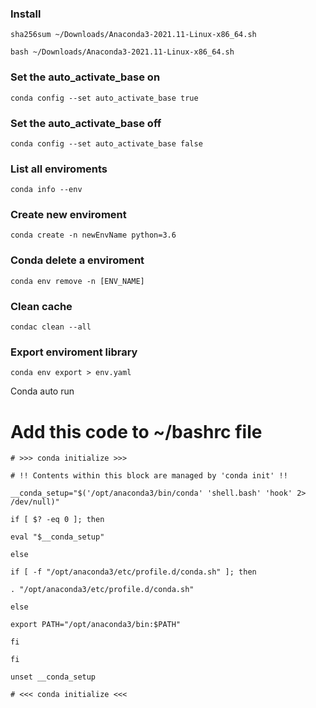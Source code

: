 ### Install

```console
sha256sum ~/Downloads/Anaconda3-2021.11-Linux-x86_64.sh
```

```console
bash ~/Downloads/Anaconda3-2021.11-Linux-x86_64.sh
```

### Set the auto_activate_base on

```console
conda config --set auto_activate_base true
```

### Set the auto_activate_base off

```console
conda config --set auto_activate_base false
```

### List all enviroments

```console
conda info --env
```

### Create new enviroment

```console
conda create -n newEnvName python=3.6
```

### Conda delete a enviroment

```console
conda env remove -n [ENV_NAME]
```

### Clean cache

```console
condac clean --all
```

### Export enviroment library

```console
conda env export > env.yaml
```


Conda auto run

# Add this code to ~/bashrc file

`# >>> conda initialize >>>`

`# !! Contents within this block are managed by 'conda init' !!`

`__conda_setup="$('/opt/anaconda3/bin/conda' 'shell.bash' 'hook' 2> /dev/null)"`

`if [ $? -eq 0 ]; then`

`eval "$__conda_setup"`

`else`

`if [ -f "/opt/anaconda3/etc/profile.d/conda.sh" ]; then`

`. "/opt/anaconda3/etc/profile.d/conda.sh"`

`else`

`export PATH="/opt/anaconda3/bin:$PATH"`

`fi`

`fi`

`unset __conda_setup`

`# <<< conda initialize <<<`
